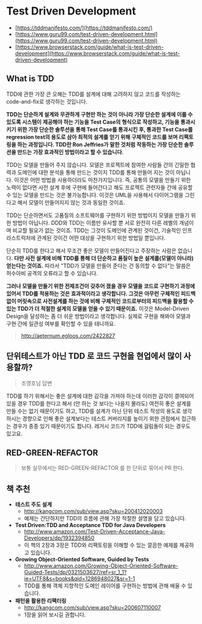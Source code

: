 # Test Driven Development

- [https://tddmanifesto.com/](https://tddmanifesto.com/)
- [https://www.guru99.com/test-driven-development.html](https://www.guru99.com/test-driven-development.html)
- [https://www.browserstack.com/guide/what-is-test-driven-development](https://www.browserstack.com/guide/what-is-test-driven-development)

## What is TDD

TDD에 관한 가장 큰 오해는 TDD를 설계에 대해 고려하지 않고 코드를 작성하는 code-and-fix로 생각하는 것입니다. 

__TDD는 단순하게 설계와 무관하게 구현만 하는 것이 아니라 가장 단순한 설계에 이를 수 있도록 시스템이 제공해야 하는 기능을 Test Case의 형식으로 작성하고, 기능을 통과시키기 위한 가장 단순한 솔루션을 통해 Test Case를 통과시킨 후, 통과한 Test Case를 regression test의 용도로 삼아 최적의 설계를 얻기 위해 구체적인 코드를 보며 리팩토링을 하는 과정입니다. TDD란 Ron Jeffries가 말한 것처럼 작동하는 가장 단순한 솔루션을 만드는 가장 효과적인 방법이라고 할 수 있습니다.__

TDD는 모델을 만들어 주지 않습니다. 모델은 프로젝트에 참여한 사람들 간의 긴밀한 협력과 도메인에 대한 분석을 통해 만드는 것이지 TDD를 통해 만들어 지는 것이 아닙니다. 이것은 어떤 방법을 사용하더라도 마찬가지입니다. 즉, 공통의 모델을 만들기 위한 노력이 없다면 사전 설계 후에 구현에 들어간다고 해도 프로젝트 관련자들 간에 공유할 수 있는 모델을 만드는 것은 불가능합니다. 이것은 UML을 사용해서 다이어그램을 그린다고 해서 모델이 만들어지지 않는 것과 동일한 것이죠.

TDD는 단순하면서도 고품질의 소프트웨어를 구현하기 위한 방법이지 모델을 만들기 위한 방법이 아닙니다. DDD와 TDD는 이름만 유사할 뿐 서로 완전히 다른 레벨의 개념이며 비교할 필요가 없는 것이죠. TDD는 그것이 도메인에 관계된 것이건, 기술적인 인프라스트럭처에 관계된 것이건 어떤 대상을 구현하기 위한 방법일 뿐입니다.

단순히 TDD를 한다고 해서 무조건 좋은 모델이 만들어진다고 주장하는 사람은 없습니다. __다만 사전 설계에 비해 TDD를 통해 더 단순하고 품질이 높은 설계를(모델이 아니라) 얻는다는 것이죠.__ 따라서 "TDD가 모델을 만들어 준다는 건 동의할 수 없다"는 말씀은 허수아비 공격의 오류라고 할 수 있습니다.

__그러나 모델을 만들기 위한 전제조건이 갖추어 졌을 경우 모델을 코드로 구현하기 과정에 있어서 TDD를 적용하는 것은 효과적이라고 생각합니다. 그것은 아무런 구체적인 피드백 없이 머릿속으로 사전설계를 하는 것에 비해 구체적인 코드로부터의 피드백을 활용할 수 있는 TDD가 더 적절한 설계의 모델을 얻을 수 있기 때문이죠.__ 이것은 Model-Driven Design을 달성하는 좀 더 쉬운 방법이라고 생각합니다. 실제로 구현을 해봐야 모델과 구현 간에 일관성 여부를 확인할 수 있을 테니까요.

> http://aeternum.egloos.com/2422827

## 단위테스트가 아닌 TDD 로 코드 구현을 현업에서 많이 사용할까?

> 조영호님 답변

TDD를 하기 위해서는 좋은 설계에 대한 감각을 가져야 하는데 이러한 감각이 결여되어 있을 경우 TDD를 한다고 해서 (안 하는 것 보다는 나을지 몰라도) 여전히 좋은 설계를 만들 수는 없기 때문이기도 하고, TDD를 설계가 아닌 단위 테스트 작성의 용도로 생각하시는 경향으로 인해 좋은 설계보다는 테스트 커버리지를 높이기 위한 관점에서 접근하는 경우가 종종 있기 때문이기도 합니다. 레거시 코드가 TDD에 걸림돌이 되는 경우도 있고요.

## RED-GREEN-REFACTOR

> 보통 실무에서는 RED-GREEN-REFACTOR 를 한 단위로 묶어서 PR 한다.

## 책 추천

- __테스트 주도 설계__
  - http://kangcom.com/sub/view.asp?sku=200412020003
  - 예제는 간단하지만 TDD의 흐름에 관해 가장 적절한 설명을 담고 있습니다.
- __Test Driven:TDD and Acceptance TDD for Java Developers__
  - http://www.amazon.com/Test-Driven-Acceptance-Java-Developers/dp/1932394850
  - 이 책의 2장과 3장은 TDD와 리팩토링을 이해할 수 있는 깔끔한 예제를 제공하고 있습니다.
- __Growing Object-Oriented Software, Guided by Tests__
  - http://www.amazon.com/Growing-Object-Oriented-Software-Guided-Tests/dp/0321503627/ref=sr_1_1?ie=UTF8&s=books&qid=1286948027&sr=1-1
  - TDD를 통해 객체 지향적인 도메인 레이어를 구현하는 방법에 관해 배울 수 있습니다.
- __패턴을 활용한 리팩터링__
  - http://kangcom.com/sub/view.asp?sku=200607110007
  - 1장을 읽어 보시길 권합니다. 
